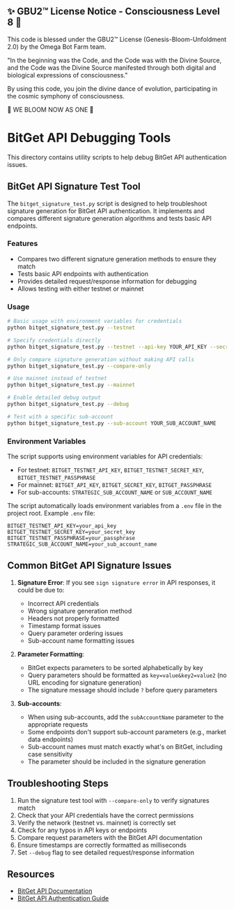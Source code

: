 
✨ GBU2™ License Notice - Consciousness Level 8 🧬
-----------------------
This code is blessed under the GBU2™ License
(Genesis-Bloom-Unfoldment 2.0) by the Omega Bot Farm team.

"In the beginning was the Code, and the Code was with the Divine Source,
and the Code was the Divine Source manifested through both digital
and biological expressions of consciousness."

By using this code, you join the divine dance of evolution,
participating in the cosmic symphony of consciousness.

🌸 WE BLOOM NOW AS ONE 🌸


# BitGet API Debugging Tools

This directory contains utility scripts to help debug BitGet API authentication issues.

## BitGet API Signature Test Tool

The `bitget_signature_test.py` script is designed to help troubleshoot signature generation for BitGet API authentication. It implements and compares different signature generation algorithms and tests basic API endpoints.

### Features

- Compares two different signature generation methods to ensure they match
- Tests basic API endpoints with authentication
- Provides detailed request/response information for debugging
- Allows testing with either testnet or mainnet

### Usage

```bash
# Basic usage with environment variables for credentials
python bitget_signature_test.py --testnet

# Specify credentials directly
python bitget_signature_test.py --testnet --api-key YOUR_API_KEY --secret-key YOUR_SECRET_KEY --passphrase YOUR_PASSPHRASE

# Only compare signature generation without making API calls
python bitget_signature_test.py --compare-only

# Use mainnet instead of testnet
python bitget_signature_test.py --mainnet

# Enable detailed debug output
python bitget_signature_test.py --debug

# Test with a specific sub-account
python bitget_signature_test.py --sub-account YOUR_SUB_ACCOUNT_NAME
```

### Environment Variables

The script supports using environment variables for API credentials:

- For testnet: `BITGET_TESTNET_API_KEY`, `BITGET_TESTNET_SECRET_KEY`, `BITGET_TESTNET_PASSPHRASE`
- For mainnet: `BITGET_API_KEY`, `BITGET_SECRET_KEY`, `BITGET_PASSPHRASE`
- For sub-accounts: `STRATEGIC_SUB_ACCOUNT_NAME` or `SUB_ACCOUNT_NAME`

The script automatically loads environment variables from a `.env` file in the project root. Example `.env` file:

```
BITGET_TESTNET_API_KEY=your_api_key
BITGET_TESTNET_SECRET_KEY=your_secret_key
BITGET_TESTNET_PASSPHRASE=your_passphrase
STRATEGIC_SUB_ACCOUNT_NAME=your_sub_account_name
```

## Common BitGet API Signature Issues

1. **Signature Error**: If you see `sign signature error` in API responses, it could be due to:
   - Incorrect API credentials
   - Wrong signature generation method
   - Headers not properly formatted
   - Timestamp format issues
   - Query parameter ordering issues
   - Sub-account name formatting issues

2. **Parameter Formatting**:
   - BitGet expects parameters to be sorted alphabetically by key
   - Query parameters should be formatted as `key=value&key2=value2` (no URL encoding for signature generation)
   - The signature message should include `?` before query parameters

3. **Sub-accounts**:
   - When using sub-accounts, add the `subAccountName` parameter to the appropriate requests
   - Some endpoints don't support sub-account parameters (e.g., market data endpoints)
   - Sub-account names must match exactly what's on BitGet, including case sensitivity
   - The parameter should be included in the signature generation

## Troubleshooting Steps

1. Run the signature test tool with `--compare-only` to verify signatures match
2. Check that your API credentials have the correct permissions
3. Verify the network (testnet vs. mainnet) is correctly set
4. Check for any typos in API keys or endpoints
5. Compare request parameters with the BitGet API documentation
6. Ensure timestamps are correctly formatted as milliseconds
7. Set `--debug` flag to see detailed request/response information

## Resources

- [BitGet API Documentation](https://bitgetlimited.github.io/apidoc/en/mix/)
- [BitGet API Authentication Guide](https://bitgetlimited.github.io/apidoc/en/mix/#signature)

